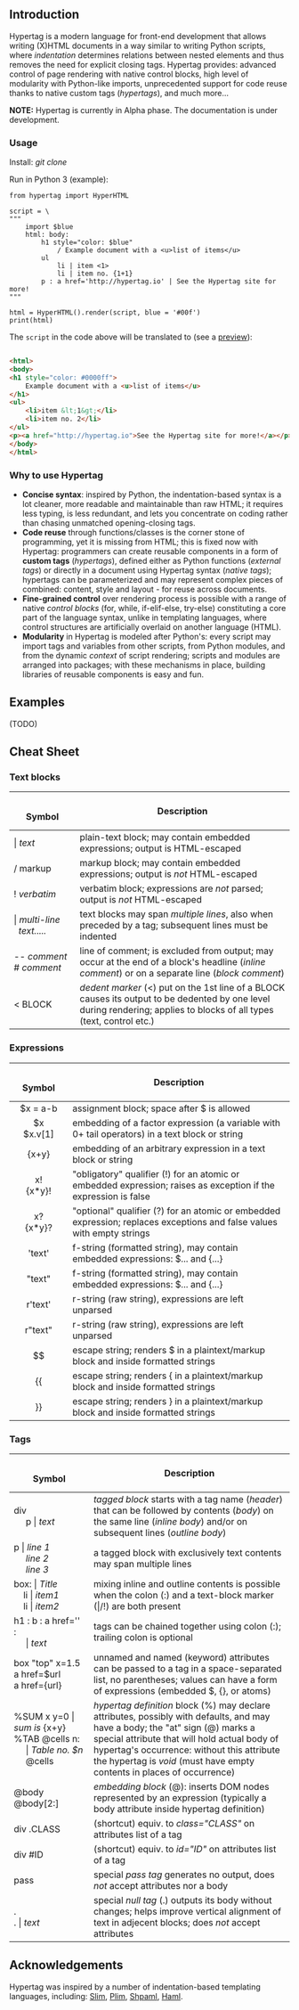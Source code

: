 ## Introduction

Hypertag is a modern language for front-end development that allows
writing (X)HTML documents in a way similar to writing Python scripts,
where _indentation_ determines relations between nested elements 
and thus removes the need for explicit closing tags.
Hypertag provides: advanced control of page rendering with
native control blocks, high level of modularity with Python-like imports,
unprecedented support for code reuse thanks to native custom tags (_hypertags_),
and much more...

**NOTE:** Hypertag is currently in Alpha phase. The documentation is under development.

### Usage

Install: _git clone_

Run in Python 3 (example):
```python3
from hypertag import HyperHTML

script = \
"""
    import $blue
    html: body:
        h1 style="color: $blue"
            / Example document with a <u>list of items</u>
        ul
            li | item <1>
            li | item no. {1+1}
        p : a href='http://hypertag.io' | See the Hypertag site for more!
"""

html = HyperHTML().render(script, blue = '#00f')
print(html)
```

The `script` in the code above will be translated to
(see a [preview](http://htmlpreview.github.io/?https://github.com/mwojnars/hypertag/blob/main/test/sample_usage.html)):

```html

<html>
<body>
<h1 style="color: #0000ff">
    Example document with a <u>list of items</u>
</h1>
<ul>
    <li>item &lt;1&gt;</li>
    <li>item no. 2</li>
</ul>
<p><a href="http://hypertag.io">See the Hypertag site for more!</a></p>
</body>
</html>
```

### Why to use Hypertag

- **Concise syntax**: inspired by Python, the indentation-based syntax is a lot cleaner, 
  more readable and maintainable than raw HTML; it requires less typing, is less redundant,
  and lets you concentrate on coding rather than chasing unmatched opening-closing tags.
- **Code reuse** through functions/classes is the corner stone of programming,
  yet it is missing from HTML; this is fixed now with Hypertag:
  programmers can create reusable components in a form of **custom tags** (_hypertags_), 
  defined either as Python functions (_external tags_) 
  or directly in a document using Hypertag syntax (_native tags_);
  hypertags can be parameterized and may represent complex pieces 
  of combined: content, style and layout - for reuse across documents.
- **Fine-grained control** over rendering process is possible with
  a range of native _control blocks_ (for, while, if-elif-else, try-else) 
  constituting a core part of the language syntax, unlike in templating languages, 
  where control structures are artificially overlaid on another language (HTML).
- **Modularity** in Hypertag is modeled after Python's: 
  every script may import tags and variables from other scripts,
  from Python modules, and from the dynamic _context_ of script rendering;
  scripts and modules are arranged into packages;
  with these mechanisms in place, building libraries of reusable components is easy and fun.


## Examples

(TODO)

## Cheat Sheet

### Text blocks

| &nbsp;<br> Symbol <br><img width=200/> | &nbsp;<br> Description <br>&nbsp; |
| ------------- | --------------- | 
| &#124; _text_   | plain-text block; may contain embedded expressions; output is HTML-escaped |
| / markup        | markup block; may contain embedded expressions; output is *not* HTML-escaped |
| ! _verbatim_    | verbatim block; expressions are *not* parsed; output is *not* HTML-escaped |
| &#124; _multi-line_<br>&nbsp;&nbsp;_text....._ | text blocks may span *multiple lines*, also when preceded by a tag; subsequent lines must be indented |
| -- _comment_ <br> # _comment_ | line of comment; is excluded from output; may occur at the end of a block's headline (_inline comment_) or on a separate line (_block comment_) |
| < BLOCK       | _dedent marker_ (<) put on the 1st line of a BLOCK causes its output to be dedented by one level during rendering; applies to blocks of all types (text, control etc.) |

### Expressions

| &nbsp;<br> Symbol <br><img width=150/> | &nbsp;<br> Description <br>&nbsp; |
| :------:          | --------------- | 
| $x = a-b          | assignment block; space after $ is allowed |
| $x <br> $x.v[1]   | embedding of a factor expression (a variable with 0+ tail operators) in a text block or string |
| {x+y}             | embedding of an arbitrary expression in a text block or string |
| x! <br> {x*y}!    | "obligatory" qualifier (!) for an atomic or embedded expression; raises as exception if the expression is false |
| x? <br> {x*y}?    | "optional" qualifier (?) for an atomic or embedded expression; replaces exceptions and false values with empty strings |
| 'text'    | f-string (formatted string), may contain embedded expressions: $... and {...} |
| "text"    | f-string (formatted string), may contain embedded expressions: $... and {...} |
| r'text'   | r-string (raw string), expressions are left unparsed |
| r"text"   | r-string (raw string), expressions are left unparsed |
| $$        | escape string; renders $ in a plaintext/markup block and inside formatted strings |
| {{        | escape string; renders { in a plaintext/markup block and inside formatted strings |
| }}        | escape string; renders } in a plaintext/markup block and inside formatted strings |
<!---
| %TAG      | reference to a tag in an expression (_not implemented yet_) |
--->

### Tags

| &nbsp;<br> Symbol <br><img width=500/> | &nbsp;<br> Description <br>&nbsp; |
| ------------- | --------------- | 
| div <br>&nbsp;&nbsp;&nbsp;&nbsp; p &#124; _text_  | _tagged block_ starts with a tag name (_header_) that can be followed by contents (_body_) on the same line (_inline body_) and/or on subsequent lines (_outline body_) |
| p &#124; _line 1_<br>&nbsp;&nbsp;&nbsp;&nbsp; _line 2_<br>&nbsp;&nbsp;&nbsp;&nbsp; _line 3_ | a tagged block with exclusively text contents may span multiple lines |
| box: &#124; _Title_<br>&nbsp;&nbsp;&nbsp; li &#124; _item1_<br>&nbsp;&nbsp;&nbsp; li &#124; _item2_ | mixing inline and outline contents is possible when the colon (:) and a text-block marker (&#124;/!) are both present |
| h1 : b : a href='' : <br>&nbsp;&nbsp;&nbsp;&nbsp; &#124; _text_  | tags can be chained together using colon (:); trailing colon is optional |
| box "top" x=1.5 <br>a href=$url <br>a href={url} | unnamed and named (keyword) attributes can be passed to a tag in a space-separated list, no parentheses; values can have a form of expressions (embedded $, {}, or atoms) |
| %SUM x y=0 &#124; _sum is_ {x+y}<br>%TAB @cells n:<br>&nbsp;&nbsp;&nbsp;&nbsp; &#124; _Table no. $n_<br>&nbsp;&nbsp;&nbsp;&nbsp; @cells | _hypertag definition_ block (%) may declare attributes, possibly with defaults, and may have a body; the "at" sign (@) marks a special attribute that will hold actual body of hypertag's occurrence: without this attribute the hypertag is _void_ (must have empty contents in places of occurrence) |
| @body <br> @body[2:] | _embedding block_ (@): inserts DOM nodes represented by an expression (typically a body attribute inside hypertag definition) |
| div .CLASS        | (shortcut) equiv. to *class="CLASS"* on attributes list of a tag |
| div #ID           | (shortcut) equiv. to *id="ID"* on attributes list of a tag |
| pass              | special _pass tag_ generates no output, does *not* accept attributes nor a body |
| . <br> . &#124; _text_ | special _null tag_ (.) outputs its body without changes; helps improve vertical alignment of text in adjecent blocks; does *not* accept attributes |
<!---
| TAG x=1.0 y={v+1} | named (keyword) attributes of a tag occurrence; space-separated, no parentheses |
| TAG "yes" 3 True  | unnamed attributes of a tag occurrence; values are matched to formal attributes in a way similar to how Python matches function arguments (by order) |
--->


## Acknowledgements

Hypertag was inspired by a number of indentation-based templating languages, including:
[Slim](http://slim-lang.com/), [Plim](https://plim.readthedocs.io/en/latest/index.html),
[Shpaml](http://shpaml.com/), [Haml](https://haml.info/).
